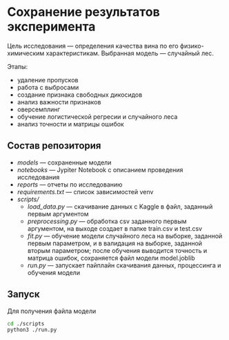 # Сохранение результатов эксперимента
Цель исследования — определения качества вина по его физико-химическим характеристикам. 
Выбранная модель — случайный лес.

Этапы: 
- удаление пропусков
- работа с выбросами
- создание признака свободных дикосидов
- анализ важности признаков
- оверсемплинг
- обучение логистической регресии и случайного леса
- анализ точности и матрицы ошибок 

## Состав репозитория

- *models* — сохраненные модели
- *notebooks* — Jypiter Notebook с описанием проведения исследования
- *reports* — отчеты по исследованию
- *requirements.txt* — список зависимостей venv
- *scripts/* 
  - *load_data.py* — скачивание данных с Kaggle в файл, заданный первым аргументом
  - *preprocessing.py* — обработка csv заданного первым аргументом, на выходе создает в папке train.csv и test.csv
  - *fit.py* — обучение модели случайного леса на выборке, заданной первым параметром, и в валидация на выборке, заданной вторым параметром; после обучения выводится точность и матрица ошибок, сохраняется файл модели model.joblib
  - *run.py* — запускает пайплайн скачивания данных, процессинга и обучения модели


## Запуск
Для получения файла модели
```sh
cd ./scripts
python3 ./run.py
```
